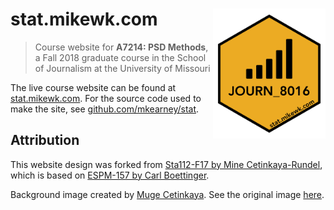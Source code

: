 
<!-- README.md is generated from README.Rmd. Please edit that file -->

# stat.mikewk.com <img src="static/favicon.png" width="180px" align="right" />

> Course website for **A7214: PSD
> Methods**, a Fall 2018 graduate course in the School of Journalism at
> the University of Missouri

The live course website can be found at
[stat.mikewk.com](https://stat.mikewk.com). For the source code used to
make the site, see
[github.com/mkearney/stat](https://github.com/mkearney/stat/).

## Attribution

This website design was forked from [Sta112-F17 by Mine
Cetinkaya-Rundel](https://github.com/Sta112-F17/website/commits?author=mine-cetinkaya-rundel),
which is based on [ESPM-157 by Carl
Boettinger](https://espm-157.carlboettiger.info/).

Background image created by [Muge
Cetinkaya](https://dribbble.com/muuuuge). See the original image
[here](http://www2.stat.duke.edu/courses/Spring18/Sta199/img/mugesketch.png).
